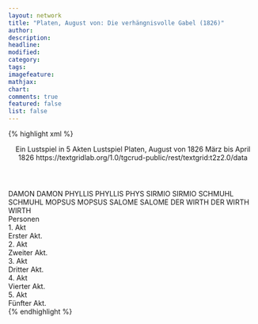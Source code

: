 ```yaml
---
layout: network
title: "Platen, August von: Die verhängnisvolle Gabel (1826)"
author:
description:
headline:
modified:
category:
tags:
imagefeature: 
mathjax: 
chart: 
comments: true
featured: false
list: false
---
```

{% highlight xml %}
<?xml-model href="https://raw.githubusercontent.com/DLiNa/project/master/rules/lina.rnc"?><?xml-model href="https://raw.githubusercontent.com/DLiNa/project/master/rules/lina.sch"?>
<play xmlns="http://lina.digital">
  <header>
    <title>Die verhängnisvolle Gabel</title>
    <subtitle>Ein Lustspiel in 5 Akten</subtitle>
    <genretitle>Lustspiel</genretitle>
    <author>Platen, August von</author>
    <date type="print">1826</date>
    <date type="premiere"/>
    <date type="written">März bis April 1826</date>
    <source>https://textgridlab.org/1.0/tgcrud-public/rest/textgrid:t2z2.0/data</source>
  </header>
  <personae>
    <character>
      <name>DAMON</name>
      <alias xml:id="damon">
        <name>DAMON</name>
      </alias>
    </character>
    <character>
      <name>PHYLLIS</name>
      <alias xml:id="phyllis">
        <name>PHYLLIS</name>
      </alias>
      <alias xml:id="phys">
        <name>PHYS</name>
      </alias>
    </character>
    <character>
      <name>SIRMIO</name>
      <alias xml:id="sirmio">
        <name>SIRMIO</name>
      </alias>
    </character>
    <character>
      <name>SCHMUHL</name>
      <alias xml:id="schmuhl">
        <name>SCHMUHL</name>
      </alias>
    </character>
    <character>
      <name>MOPSUS</name>
      <alias xml:id="mopsus">
        <name>MOPSUS</name>
      </alias>
    </character>
    <character>
      <name>SALOME</name>
      <alias xml:id="salome">
        <name>SALOME</name>
      </alias>
    </character>
    <character>
      <name>DER WIRTH</name>
      <alias xml:id="der_wirth">
        <name>DER WIRTH</name>
      </alias>
      <alias xml:id="wirth">
        <name>WIRTH</name>
      </alias>
    </character>
  </personae>
  <text>
    <div>
      <head>Personen</head>
    </div>
    <div>
      <head>1. Akt</head>
      <div>
        <head>Erster Akt.</head>
        <sp who="#damon">
          <amount n="33" unit="speech_acts"/>
          <amount n="548" unit="words"/>
          <amount n="72" unit="lines"/>
          <amount n="3051" unit="chars"/>
        </sp>
        <sp who="#phyllis">
          <amount n="15" unit="speech_acts"/>
          <amount n="312" unit="words"/>
          <amount n="46" unit="lines"/>
          <amount n="1811" unit="chars"/>
        </sp>
        <sp who="#sirmio">
          <amount n="12" unit="speech_acts"/>
          <amount n="216" unit="words"/>
          <amount n="22" unit="lines"/>
          <amount n="1241" unit="chars"/>
        </sp>
        <sp who="#schmuhl">
          <amount n="25" unit="speech_acts"/>
          <amount n="1472" unit="words"/>
          <amount n="131" unit="lines"/>
          <amount n="8187" unit="chars"/>
        </sp>
      </div>
    </div>
    <div>
      <head>2. Akt</head>
      <div>
        <head>Zweiter Akt.</head>
        <sp who="#mopsus">
          <amount n="30" unit="speech_acts"/>
          <amount n="950" unit="words"/>
          <amount n="103" unit="lines"/>
          <amount n="5396" unit="chars"/>
        </sp>
        <sp who="#phyllis">
          <amount n="36" unit="speech_acts"/>
          <amount n="725" unit="words"/>
          <amount n="101" unit="lines"/>
          <amount n="3984" unit="chars"/>
        </sp>
        <sp who="#sirmio">
          <amount n="20" unit="speech_acts"/>
          <amount n="277" unit="words"/>
          <amount n="35" unit="lines"/>
          <amount n="1560" unit="chars"/>
        </sp>
        <sp who="#phys">
          <amount n="1" unit="speech_acts"/>
          <amount n="7" unit="words"/>
          <amount n="1" unit="lines"/>
          <amount n="34" unit="chars"/>
        </sp>
        <sp who="#schmuhl">
          <amount n="11" unit="speech_acts"/>
          <amount n="1039" unit="words"/>
          <amount n="90" unit="lines"/>
          <amount n="5819" unit="chars"/>
        </sp>
      </div>
    </div>
    <div>
      <head>3. Akt</head>
      <div>
        <head>Dritter Akt.</head>
        <sp who="#phyllis">
          <amount n="25" unit="speech_acts"/>
          <amount n="535" unit="words"/>
          <amount n="64" unit="lines"/>
          <amount n="2947" unit="chars"/>
        </sp>
        <sp who="#mopsus">
          <amount n="34" unit="speech_acts"/>
          <amount n="754" unit="words"/>
          <amount n="65" unit="lines"/>
          <amount n="4080" unit="chars"/>
        </sp>
        <sp who="#damon">
          <amount n="8" unit="speech_acts"/>
          <amount n="459" unit="words"/>
          <amount n="48" unit="lines"/>
          <amount n="2821" unit="chars"/>
        </sp>
        <sp who="#sirmio">
          <amount n="8" unit="speech_acts"/>
          <amount n="35" unit="words"/>
          <amount n="8" unit="lines"/>
          <amount n="202" unit="chars"/>
        </sp>
        <sp who="#salome">
          <amount n="12" unit="speech_acts"/>
          <amount n="539" unit="words"/>
          <amount n="46" unit="lines"/>
          <amount n="3111" unit="chars"/>
        </sp>
        <sp who="#schmuhl">
          <amount n="7" unit="speech_acts"/>
          <amount n="603" unit="words"/>
          <amount n="71" unit="lines"/>
          <amount n="3358" unit="chars"/>
        </sp>
      </div>
    </div>
    <div>
      <head>4. Akt</head>
      <div>
        <head>Vierter Akt.</head>
        <sp who="#mopsus">
          <amount n="35" unit="speech_acts"/>
          <amount n="537" unit="words"/>
          <amount n="74" unit="lines"/>
          <amount n="3084" unit="chars"/>
        </sp>
        <sp who="#schmuhl">
          <amount n="36" unit="speech_acts"/>
          <amount n="1084" unit="words"/>
          <amount n="118" unit="lines"/>
          <amount n="6163" unit="chars"/>
        </sp>
        <sp who="#damon">
          <amount n="14" unit="speech_acts"/>
          <amount n="707" unit="words"/>
          <amount n="71" unit="lines"/>
          <amount n="3989" unit="chars"/>
        </sp>
        <sp who="#sirmio">
          <amount n="13" unit="speech_acts"/>
          <amount n="238" unit="words"/>
          <amount n="31" unit="lines"/>
          <amount n="1196" unit="chars"/>
        </sp>
      </div>
    </div>
    <div>
      <head>5. Akt</head>
      <div>
        <head>Fünfter Akt.</head>
        <sp who="#der_wirth">
          <amount n="1" unit="speech_acts"/>
          <amount n="167" unit="words"/>
          <amount n="22" unit="lines"/>
          <amount n="1017" unit="chars"/>
        </sp>
        <sp who="#schmuhl">
          <amount n="17" unit="speech_acts"/>
          <amount n="887" unit="words"/>
          <amount n="82" unit="lines"/>
          <amount n="5143" unit="chars"/>
        </sp>
        <sp who="#wirth">
          <amount n="15" unit="speech_acts"/>
          <amount n="715" unit="words"/>
          <amount n="90" unit="lines"/>
          <amount n="4084" unit="chars"/>
        </sp>
        <sp who="#damon">
          <amount n="23" unit="speech_acts"/>
          <amount n="631" unit="words"/>
          <amount n="57" unit="lines"/>
          <amount n="3449" unit="chars"/>
        </sp>
        <sp who="#mopsus">
          <amount n="11" unit="speech_acts"/>
          <amount n="236" unit="words"/>
          <amount n="21" unit="lines"/>
          <amount n="1273" unit="chars"/>
        </sp>
        <sp who="#salome">
          <amount n="1" unit="speech_acts"/>
          <amount n="128" unit="words"/>
          <amount n="12" unit="lines"/>
          <amount n="710" unit="chars"/>
        </sp>
      </div>
    </div>
  </text>
</play>
{% endhighlight %}